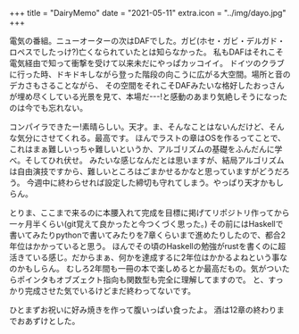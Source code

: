 +++
title = "DairyMemo"
date = "2021-05-11"
extra.icon = "../img/dayo.jpg"
+++

電気の番組。ニューオーターの次はDAFでした。ガビ(ホセ・ガビ・デルガド・ロペスでしたっけ?)亡くなられていたとは知らなかった。
私もDAFはそれこそ電気経由で知って衝撃を受けて以来未だにやっぱカッコイイ。
ドイツのクラブに行った時、ドキドキしながら登った階段の向こうに広がる大空間。場所と音のデカさもさることながら、
その空間をそれこそDAFみたいな格好したおっさんが埋め尽くしている光景を見て、本場だ---!と感動のあまり気絶しそうになったのは今でも忘れない。

コンパイラできたー!素晴らしい。天才。ま、そんなことはないんだけど、そんな気分にさせてくれる。最高です。
ほんでラストの章はOSを作るってことで、これはまぁ難しいっちゃ難しいというか、アルゴリズムの基礎をふんだんに学べ。そしてひれ伏せ。
みたいな感じなんだとは思いますが、結局アルゴリズムは自由演技ですから、難しいところはごまかせるかなと思っていますがどうだろう。
今週中に終わらせれば設定した締切も守れてしまう。やっぱり天才かもしらん。

とりま、ここまで来るのに本腰入れて完成を目標に掲げてリポジトリ作ってから一ヶ月半くらい(git覚えて良かったと今つくづく思った。)
その前にはHaskellで書いてみたりpythonで書いてみたりを7章くらいまで進めたりしたので、都合2年位はかかっていると思う。
ほんでその頃のHaskellの勉強がrustを書くのに超活きている感じ。だからまぁ、何かを達成するに2年位はかかるよねという事なのかもしらん。
むしろ2年間も一冊の本で楽しめるとか最高だもの。気がついたらポインタもオブズェクト指向も関数型も完全に理解してますので。
と、すっかり完成させた気でいるけどまだ終わってないです。

ひとまずお祝いに好み焼きを作って腹いっぱい食ったよ。
酒は12章の終わりまでおあずけとした。
